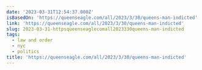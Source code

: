 ```yaml
---
date: '2023-03-31T12:54:37.000Z'
isBasedOn: 'https://queenseagle.com/all/2023/3/30/queens-man-indicted'
link: 'https://queenseagle.com/all/2023/3/30/queens-man-indicted'
slug: 2023-03-31-httpsqueenseaglecomall2023330queens-man-indicted
tags:
  - law and order
  - nyc
  - politics
title: 'https://queenseagle.com/all/2023/3/30/queens-man-indicted'
---
```


